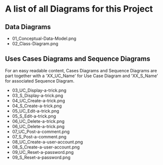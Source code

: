 # A list of all Diagrams for this Project


## Data Diagrams
- 01_Conceptual-Data-Model.png
- 02_Class-Diagram.png

## Uses Cases Diagrams and Sequence Diagrams

For an easy readable content, Cases Diagrams and Sequence Diagrams are part together with a 'XX_UC_Name' for Use Case Diagram and 'XX_S_Name' for associated Sequence Diagram.

- 03_UC_Display-a-trick.png
- 03_S_Display-a-trick.png
- 04_UC_Create-a-trick.png
- 04_S_Create-a-trick.png
- 05_UC_Edit-a-trick.png
- 05_S_Edit-a-trick.png
- 06_UC_Delete-a-trick.png
- 06_UC_Delete-a-trick.png
- 07_UC_Post-a-comment.png
- 07_S_Post-a-comment.png
- 08_UC_Create-a-user-account.png
- 08_S_Create-a-user-account.png
- 09_UC_Reset-a-password.png
- 09_S_Reset-a-password.png
